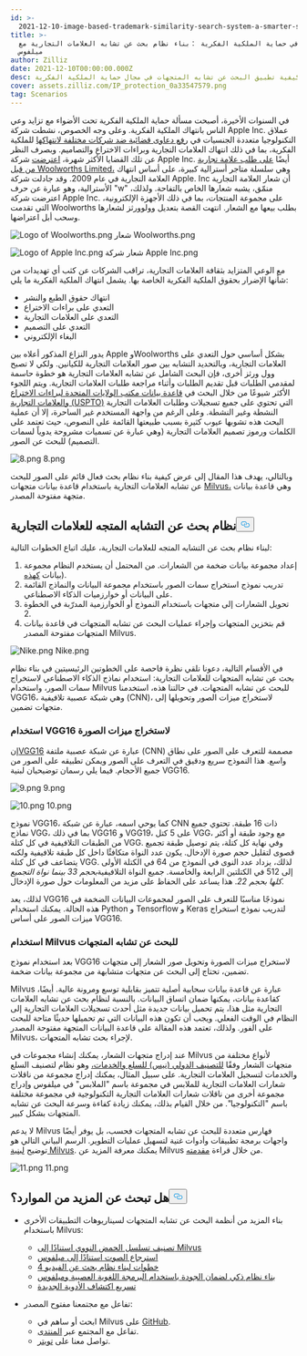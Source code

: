 ```yaml
---
id: >-
  2021-12-10-image-based-trademark-similarity-search-system-a-smarter-solution-to-ip-protection.md
title: >-
  ميلفوس في حماية الملكية الفكرية ：بناء نظام بحث عن تشابه العلامات التجارية مع
  ميلفوس
author: Zilliz
date: 2021-12-10T00:00:00.000Z
desc: تعلم كيفية تطبيق البحث عن تشابه المتجهات في مجال حماية الملكية الفكرية.
cover: assets.zilliz.com/IP_protection_0a33547579.png
tag: Scenarios
---
```

<p>في السنوات الأخيرة، أصبحت مسألة حماية الملكية الفكرية تحت الأضواء مع تزايد وعي الناس بانتهاك الملكية الفكرية. وعلى وجه الخصوص، نشطت شركة Apple Inc. عملاق التكنولوجيا متعددة الجنسيات في <a href="https://en.wikipedia.org/wiki/Apple_Inc._litigation">رفع دعاوى قضائية ضد شركات مختلفة لانتهاكها</a> للملكية الفكرية، بما في ذلك انتهاك العلامات التجارية وبراءات الاختراع والتصاميم. وبصرف النظر عن تلك القضايا الأكثر شهرة، <a href="https://www.smh.com.au/business/apple-bites-over-woolworths-logo-20091005-ghzr.html">اعترضت</a> شركة Apple Inc. أيضًا <a href="https://www.smh.com.au/business/apple-bites-over-woolworths-logo-20091005-ghzr.html">على طلب علامة تجارية من قبل Woolworths Limited،</a> وهي سلسلة متاجر أسترالية كبيرة، على أساس انتهاك العلامة التجارية في عام 2009.  وقد جادلت شركة Apple. Inc أن شعار العلامة التجارية الأسترالية، وهو عبارة عن حرف &quot;w&quot; منمّق، يشبه شعارها الخاص بالتفاحة. ولذلك، اعترضت شركة Apple Inc. على مجموعة المنتجات، بما في ذلك الأجهزة الإلكترونية، التي تقدمت Woolworths بطلب بيعها مع الشعار. انتهت القصة بتعديل وولوورثز لشعارها وسحب أبل اعتراضها.</p>
<p>
  
   <span class="img-wrapper"> <img translate="no" src="https://assets.zilliz.com/Logo_of_Woolworths_b04ece5b20.png" alt="Logo of Woolworths.png" class="doc-image" id="logo-of-woolworths.png" />
   </span> <span class="img-wrapper"> <span>شعار Woolworths.png</span> </span></p>
<p>
  
   <span class="img-wrapper"> <img translate="no" src="https://assets.zilliz.com/Logo_of_Apple_Inc_181e5bd5f8.png" alt="Logo of Apple Inc.png" class="doc-image" id="logo-of-apple-inc.png" />
   </span> <span class="img-wrapper"> <span>شعار شركة Apple Inc.png</span> </span></p>
<p>مع الوعي المتزايد بثقافة العلامات التجارية، تراقب الشركات عن كثب أي تهديدات من شأنها الإضرار بحقوق الملكية الفكرية الخاصة بها. يشمل انتهاك الملكية الفكرية ما يلي:</p>
<ul>
<li>انتهاك حقوق الطبع والنشر</li>
<li>التعدي على براءات الاختراع</li>
<li>التعدي على العلامات التجارية</li>
<li>التعدي على التصميم</li>
<li>البغاء الإلكتروني</li>
</ul>
<p>يدور النزاع المذكور أعلاه بين Apple وWoolworths بشكل أساسي حول التعدي على العلامات التجارية، وبالتحديد التشابه بين صور العلامات التجارية للكيانين. ولكي لا تصبح وول ورثز أخرى، فإن البحث الشامل عن تشابه العلامات التجارية هو خطوة حاسمة لمقدمي الطلبات قبل تقديم الطلبات وأثناء مراجعة طلبات العلامات التجارية. ويتم اللجوء الأكثر شيوعًا من خلال البحث في <a href="https://tmsearch.uspto.gov/search/search-information">قاعدة بيانات مكتب الولايات المتحدة لبراءات الاختراع والعلامات التجارية (USPTO)</a> التي تحتوي على جميع تسجيلات وطلبات العلامات التجارية النشطة وغير النشطة. وعلى الرغم من واجهة المستخدم غير الساحرة، إلا أن عملية البحث هذه تشوبها عيوب كثيرة بسبب طبيعتها القائمة على النصوص، حيث تعتمد على الكلمات ورموز تصميم العلامات التجارية (وهي عبارة عن تسميات مشروحة يدوياً لسمات التصميم) للبحث عن الصور.</p>
<p>
  
   <span class="img-wrapper"> <img translate="no" src="https://assets.zilliz.com/image_8_b2fff6ca11.png" alt="8.png" class="doc-image" id="8.png" />
   </span> <span class="img-wrapper"> <span>8.png</span> </span></p>
<p>وبالتالي، يهدف هذا المقال إلى عرض كيفية بناء نظام بحث فعال قائم على الصور للبحث عن تشابه العلامات التجارية باستخدام قاعدة بيانات متجهات <a href="https://milvus.io">Milvus،</a> وهي قاعدة بيانات متجهة مفتوحة المصدر.</p>
<h2 id="A-vector-similarity-search-system-for-trademarks" class="common-anchor-header">نظام بحث عن التشابه المتجه للعلامات التجارية<button data-href="#A-vector-similarity-search-system-for-trademarks" class="anchor-icon" translate="no">
      <svg translate="no"
        aria-hidden="true"
        focusable="false"
        height="20"
        version="1.1"
        viewBox="0 0 16 16"
        width="16"
      >
        <path
          fill="#0092E4"
          fill-rule="evenodd"
          d="M4 9h1v1H4c-1.5 0-3-1.69-3-3.5S2.55 3 4 3h4c1.45 0 3 1.69 3 3.5 0 1.41-.91 2.72-2 3.25V8.59c.58-.45 1-1.27 1-2.09C10 5.22 8.98 4 8 4H4c-.98 0-2 1.22-2 2.5S3 9 4 9zm9-3h-1v1h1c1 0 2 1.22 2 2.5S13.98 12 13 12H9c-.98 0-2-1.22-2-2.5 0-.83.42-1.64 1-2.09V6.25c-1.09.53-2 1.84-2 3.25C6 11.31 7.55 13 9 13h4c1.45 0 3-1.69 3-3.5S14.5 6 13 6z"
        ></path>
      </svg>
    </button></h2><p>لبناء نظام بحث عن التشابه المتجه للعلامات التجارية، عليك اتباع الخطوات التالية:</p>
<ol>
<li>إعداد مجموعة بيانات ضخمة من الشعارات. من المحتمل أن يستخدم النظام مجموعة بيانات <a href="https://developer.uspto.gov/product/trademark-24-hour-box-and-supplemental">كهذه</a>).</li>
<li>تدريب نموذج استخراج سمات الصور باستخدام مجموعة البيانات والنماذج القائمة على البيانات أو خوارزميات الذكاء الاصطناعي.</li>
<li>تحويل الشعارات إلى متجهات باستخدام النموذج أو الخوارزمية المدرّبة في الخطوة 2.</li>
<li>قم بتخزين المتجهات وإجراء عمليات البحث عن تشابه المتجهات في قاعدة بيانات المتجهات مفتوحة المصدر Milvus.</li>
</ol>
<p>
  
   <span class="img-wrapper"> <img translate="no" src="https://assets.zilliz.com/trademark_system_e9700df555.png" alt="Nike.png" class="doc-image" id="nike.png" />
   </span> <span class="img-wrapper"> <span>Nike.png</span> </span></p>
<p>في الأقسام التالية، دعونا نلقي نظرة فاحصة على الخطوتين الرئيسيتين في بناء نظام بحث عن تشابه المتجهات للعلامات التجارية: استخدام نماذج الذكاء الاصطناعي لاستخراج سمات الصور، واستخدام Milvus للبحث عن تشابه المتجهات. في حالتنا هذه، استخدمنا VGG16، وهي شبكة عصبية تلافيفية (CNN)، لاستخراج ميزات الصور وتحويلها إلى متجهات تضمين.</p>
<h3 id="Using-VGG16-for-image-feature-extraction" class="common-anchor-header">استخدام VGG16 لاستخراج ميزات الصورة</h3><p>إن<a href="https://medium.com/@mygreatlearning/what-is-vgg16-introduction-to-vgg16-f2d63849f615">VGG16</a> عبارة عن شبكة عصبية ملتفة (CNN) مصممة للتعرف على الصور على نطاق واسع. هذا النموذج سريع ودقيق في التعرف على الصور ويمكن تطبيقه على الصور من جميع الأحجام. فيما يلي رسمان توضيحيان لبنية VGG16.</p>
<p>
  
   <span class="img-wrapper"> <img translate="no" src="https://assets.zilliz.com/vgg16_layers_9e621f62cc.png" alt="9.png" class="doc-image" id="9.png" />
   </span> <span class="img-wrapper"> <span>9.png</span> </span></p>
<p>
  
   <span class="img-wrapper"> <img translate="no" src="https://assets.zilliz.com/vgg16_architecture_992614e882.png" alt="10.png" class="doc-image" id="10.png" />
   </span> <span class="img-wrapper"> <span>10.png</span> </span></p>
<p>نموذج VGG16، كما يوحي اسمه، عبارة عن شبكة CNN ذات 16 طبقة. تحتوي جميع نماذج VGG، بما في ذلك VGG16 و VGG19، على 5 كتل VGG، مع وجود طبقة أو أكثر من الطبقات التلافيفية في كل كتلة VGG. وفي نهاية كل كتلة، يتم توصيل طبقة تجميع قصوى لتقليل حجم صورة الإدخال. يكون عدد النواة متكافئًا داخل كل طبقة تلافيفية ولكنه يتضاعف في كل كتلة VGG. لذلك، يزداد عدد النوى في النموذج من 64 في الكتلة الأولى إلى 512 في الكتلتين الرابعة والخامسة. جميع النواة التلافيفية<em>بحجم 33 بينما نواة التجميع كلها بحجم 22</em>. هذا يساعد على الحفاظ على مزيد من المعلومات حول صورة الإدخال.</p>
<p>لذلك، يعد VGG16 نموذجًا مناسبًا للتعرف على الصور لمجموعات البيانات الضخمة في هذه الحالة. يمكنك استخدام Python و Tensorflow و Keras لتدريب نموذج استخراج ميزات الصور على أساس VGG16.</p>
<h3 id="Using-Milvus-for-vector-similarity-search" class="common-anchor-header">استخدام Milvus للبحث عن تشابه المتجهات</h3><p>بعد استخدام نموذج VGG16 لاستخراج ميزات الصورة وتحويل صور الشعار إلى متجهات تضمين، تحتاج إلى البحث عن متجهات متشابهة من مجموعة بيانات ضخمة.</p>
<p>Milvus عبارة عن قاعدة بيانات سحابية أصلية تتميز بقابلية توسع ومرونة عالية. أيضًا، كقاعدة بيانات، يمكنها ضمان اتساق البيانات. بالنسبة لنظام بحث عن تشابه العلامات التجارية مثل هذا، يتم تحميل بيانات جديدة مثل أحدث تسجيلات العلامات التجارية إلى النظام في الوقت الفعلي. ويجب أن تكون هذه البيانات التي تم تحميلها حديثًا متاحة للبحث على الفور. ولذلك، تعتمد هذه المقالة على قاعدة البيانات المتجهة مفتوحة المصدر Milvus، لإجراء بحث تشابه المتجهات.</p>
<p>عند إدراج متجهات الشعار، يمكنك إنشاء مجموعات في Milvus لأنواع مختلفة من متجهات الشعار وفقًا <a href="https://en.wikipedia.org/wiki/International_(Nice)_Classification_of_Goods_and_Services">للتصنيف الدولي (نيس) للسلع والخدمات،</a> وهو نظام لتصنيف السلع والخدمات لتسجيل العلامات التجارية. على سبيل المثال، يمكنك إدراج مجموعة من ناقلات شعارات العلامات التجارية للملابس في مجموعة باسم &quot;الملابس&quot; في ميلفوس وإدراج مجموعة أخرى من ناقلات شعارات العلامات التجارية التكنولوجية في مجموعة مختلفة باسم &quot;التكنولوجيا&quot;. من خلال القيام بذلك، يمكنك زيادة كفاءة وسرعة البحث عن تشابه المتجهات بشكل كبير.</p>
<p>لا يدعم Milvus فهارس متعددة للبحث عن تشابه المتجهات فحسب، بل يوفر أيضًا واجهات برمجة تطبيقات وأدوات غنية لتسهيل عمليات التطوير. الرسم البياني التالي هو توضيح <a href="https://milvus.io/docs/v2.0.x/architecture_overview.md">لبنية Milvus</a>. يمكنك معرفة المزيد عن Milvus من خلال قراءة <a href="https://milvus.io/docs/v2.0.x/overview.md">مقدمته</a>.</p>
<p>
  
   <span class="img-wrapper"> <img translate="no" src="https://assets.zilliz.com/milvus_architecture_ea45a5ab53.png" alt="11.png" class="doc-image" id="11.png" />
   </span> <span class="img-wrapper"> <span>11.png</span> </span></p>
<h2 id="Looking-for-more-resources" class="common-anchor-header">هل تبحث عن المزيد من الموارد؟<button data-href="#Looking-for-more-resources" class="anchor-icon" translate="no">
      <svg translate="no"
        aria-hidden="true"
        focusable="false"
        height="20"
        version="1.1"
        viewBox="0 0 16 16"
        width="16"
      >
        <path
          fill="#0092E4"
          fill-rule="evenodd"
          d="M4 9h1v1H4c-1.5 0-3-1.69-3-3.5S2.55 3 4 3h4c1.45 0 3 1.69 3 3.5 0 1.41-.91 2.72-2 3.25V8.59c.58-.45 1-1.27 1-2.09C10 5.22 8.98 4 8 4H4c-.98 0-2 1.22-2 2.5S3 9 4 9zm9-3h-1v1h1c1 0 2 1.22 2 2.5S13.98 12 13 12H9c-.98 0-2-1.22-2-2.5 0-.83.42-1.64 1-2.09V6.25c-1.09.53-2 1.84-2 3.25C6 11.31 7.55 13 9 13h4c1.45 0 3-1.69 3-3.5S14.5 6 13 6z"
        ></path>
      </svg>
    </button></h2><ul>
<li><p>بناء المزيد من أنظمة البحث عن تشابه المتجهات لسيناريوهات التطبيقات الأخرى باستخدام Milvus:</p>
<ul>
<li><a href="https://milvus.io/blog/dna-sequence-classification-based-on-milvus.md">تصنيف تسلسل الحمض النووي استنادًا إلى Milvus</a></li>
<li><a href="https://milvus.io/blog/audio-retrieval-based-on-milvus.md">استرجاع الصوت استنادًا إلى ميلفوس</a></li>
<li><a href="https://milvus.io/blog/building-video-search-system-with-milvus.md">4 خطوات لبناء نظام بحث عن الفيديو</a></li>
<li><a href="https://milvus.io/blog/building-intelligent-chatbot-with-nlp-and-milvus.md">بناء نظام ذكي لضمان الجودة باستخدام البرمجة اللغوية العصبية وميلفوس</a></li>
<li><a href="https://milvus.io/blog/molecular-structure-similarity-with-milvus.md">تسريع اكتشاف الأدوية الجديدة</a></li>
</ul></li>
<li><p>تفاعل مع مجتمعنا مفتوح المصدر:</p>
<ul>
<li>ابحث أو ساهم في Milvus على <a href="https://bit.ly/307b7jC">GitHub</a>.</li>
<li>تفاعل مع المجتمع عبر <a href="https://bit.ly/3qiyTEk">المنتدى</a>.</li>
<li>تواصل معنا على <a href="https://bit.ly/3ob7kd8">تويتر</a>.</li>
</ul></li>
</ul>
